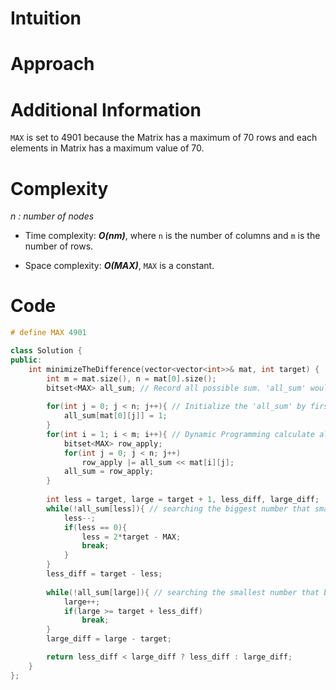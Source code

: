 
# Intuition

# Approach

# Additional Information
`MAX` is set to 4901 because the Matrix has a maximum of 70 rows and each elements in Matrix has a maximum value of 70.

# Complexity
*n : number of nodes*
- Time complexity: ***O(nm)***, where `n` is the number of columns and `m` is the number of rows.
<!-- Add your time complexity here, e.g. $$O(n)$$ -->

- Space complexity: ***O(MAX)***, `MAX` is a constant.
<!-- Add your space complexity here, e.g. $$O(n)$$ -->

# Code
```cpp
# define MAX 4901

class Solution {
public:
    int minimizeTheDifference(vector<vector<int>>& mat, int target) {
        int m = mat.size(), n = mat[0].size();
        bitset<MAX> all_sum; // Record all possible sum. 'all_sum' would be update every iterations.
        
        for(int j = 0; j < n; j++){ // Initialize the 'all_sum' by first row.
            all_sum[mat[0][j]] = 1;
        }
        for(int i = 1; i < m; i++){ // Dynamic Programming calculate all possible sum after apply i-th row.
            bitset<MAX> row_apply;
            for(int j = 0; j < n; j++)
                row_apply |= all_sum << mat[i][j];
            all_sum = row_apply;
        }
        
        int less = target, large = target + 1, less_diff, large_diff;
        while(!all_sum[less]){ // searching the biggest number that smaller than 'target'
            less--;
            if(less == 0){
                less = 2*target - MAX;
                break;
            }
        }
        less_diff = target - less;
        
        while(!all_sum[large]){ // searching the smallest number that bigger than 'target'
            large++;
            if(large >= target + less_diff)
                break;
        }
        large_diff = large - target;

        return less_diff < large_diff ? less_diff : large_diff;
    }
};
```
